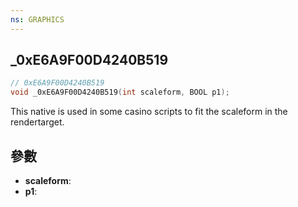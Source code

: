 ```yaml
---
ns: GRAPHICS
---
```

## _0xE6A9F00D4240B519

```c
// 0xE6A9F00D4240B519
void _0xE6A9F00D4240B519(int scaleform, BOOL p1);
```

This native is used in some casino scripts to fit the scaleform in the rendertarget.

## 參數
* **scaleform**: 
* **p1**: 

